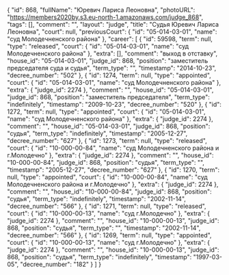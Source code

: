 {
    "id": 868,
    "fullName": "Юревич Лариса Леоновна",
    "photoURL": "https://members2020by.s3.eu-north-1.amazonaws.com/judge_868",
    "tags": [],
    "comment": "",
    "layout": "judge",
    "title": "Судья Юревич Лариса Леоновна",
    "court": null,
    "previousCourt": {
        "id": "05-014-03-01",
        "name": "суд Молодечненского района"
    },
    "career": [
        {
            "id": 59598,
            "term": null,
            "type": "released",
            "court": {
                "id": "05-014-03-01",
                "name": "суд Молодечненского района"
            },
            "extra": [],
            "comment": "выход в отставку",
            "house_id": "05-014-03-01",
            "judge_id": 868,
            "position": "заместитель председателя суда и судья",
            "term_type": "",
            "timestamp": "2014-10-23",
            "decree_number": "502"
        },
        {
            "id": 1274,
            "term": null,
            "type": "appointed",
            "court": {
                "id": "05-014-03-01",
                "name": "суд Молодечненского района"
            },
            "extra": {
                "judge_id": 2274
            },
            "comment": "",
            "house_id": "05-014-03-01",
            "judge_id": 868,
            "position": "заместитель председателя",
            "term_type": "indefinitely",
            "timestamp": "2009-10-23",
            "decree_number": "520"
        },
        {
            "id": 1272,
            "term": null,
            "type": "appointed",
            "court": {
                "id": "05-014-03-01",
                "name": "суд Молодечненского района"
            },
            "extra": {
                "judge_id": 2274
            },
            "comment": "",
            "house_id": "05-014-03-01",
            "judge_id": 868,
            "position": "судья",
            "term_type": "indefinitely",
            "timestamp": "2005-12-27",
            "decree_number": "627"
        },
        {
            "id": 1273,
            "term": null,
            "type": "released",
            "court": {
                "id": "10-000-00-84",
                "name": "суд Молодечненского района и г.Молодечно"
            },
            "extra": {
                "judge_id": 2274
            },
            "comment": "",
            "house_id": "10-000-00-84",
            "judge_id": 868,
            "position": "судья",
            "term_type": "",
            "timestamp": "2005-12-27",
            "decree_number": "627"
        },
        {
            "id": 1270,
            "term": null,
            "type": "appointed",
            "court": {
                "id": "10-000-00-84",
                "name": "суд Молодечненского района и г.Молодечно"
            },
            "extra": {
                "judge_id": 2274
            },
            "comment": "",
            "house_id": "10-000-00-84",
            "judge_id": 868,
            "position": "судья",
            "term_type": "indefinitely",
            "timestamp": "2002-11-14",
            "decree_number": "566"
        },
        {
            "id": 1271,
            "term": null,
            "type": "released",
            "court": {
                "id": "10-000-00-13",
                "name": "суд г.Молодечно"
            },
            "extra": {
                "judge_id": 2274
            },
            "comment": "",
            "house_id": "10-000-00-13",
            "judge_id": 868,
            "position": "судья",
            "term_type": "",
            "timestamp": "2002-11-14",
            "decree_number": "566"
        },
        {
            "id": 1269,
            "term": null,
            "type": "appointed",
            "court": {
                "id": "10-000-00-13",
                "name": "суд г.Молодечно"
            },
            "extra": {
                "judge_id": 2274
            },
            "comment": "",
            "house_id": "10-000-00-13",
            "judge_id": 868,
            "position": "судья",
            "term_type": "indefinitely",
            "timestamp": "1997-03-05",
            "decree_number": "182"
        }
    ]
}
